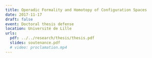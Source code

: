 ```yaml
---
title: Operadic Formality and Homotopy of Configuration Spaces
date: 2017-11-17
draft: false
event: Doctoral thesis defense
location: Université de Lille
urls:
  pdf: ../../research/thesis/thesis.pdf
  slides: soutenance.pdf
  # video: proclamation.mp4
---
```

